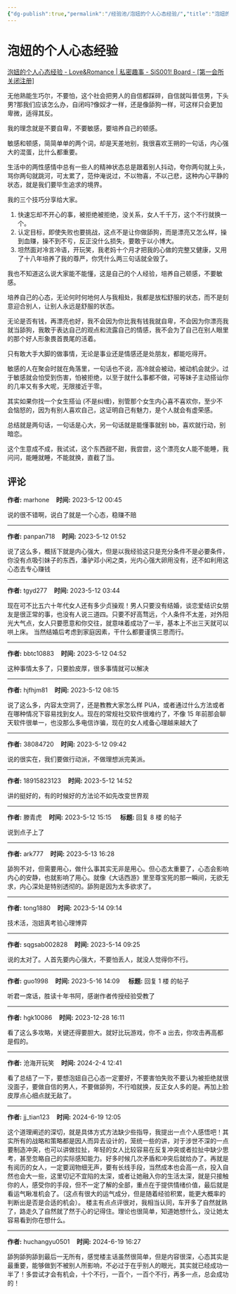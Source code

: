 ```yaml
---
{"dg-publish":true,"permalink":"/经验池/泡妞的个人心态经验/","title":"泡妞的个人心态经验","tags":["恋爱技巧","心态建设","男性自信"]}
---
```



# 泡妞的个人心态经验

[泡妞的个人心态经验 - Love&Romance | 私密趣事 - SiS001! Board - [第一会所 关闭注册]](https://sis001.com/forum/viewthread.php?tid=11636185&extra=)

无他熟能生巧尔，不要怕，这个社会把男人的自信都踩碎，自信就叫普信男，下头男?那我们应该怎么办，自闭吗?像奴才一样，还是像舔狗一样，可这样只会更加卑微，适得其反。

我的理念就是不要自卑，不要敏感，要培养自己的顿感。

敏感和顿感，简简单单的两个词，却是天差地别，我很喜欢王朔的一句话，内心强大的混蛋，比什么都重要。

生活中的两性感情中总有一些人的精神状态总是跟着别人抖动，夸你两句就上头，骂你两句就跳河，可太累了，范仲淹说过，不以物喜，不以己悲，这种内心平静的状态，就是我们要毕生追求的境界。

我的三个技巧分享给大家。

1. 快速忘却不开心的事，被拒绝被拒绝，没关系，女人千千万，这个不行就换一个。
2. 认定目标，即使失败也要挑战，这点不是让你做舔狗，而是漂亮又怎么样，操到血赚，操不到不亏，反正没什么损失，要敢于以小博大。
3. 坦然面对冷言冷语，开玩笑，我老妈十个月才把我的心做的完整又健康，又用了十八年培养了我的尊严，你凭什么两三句话就全毁了。

我也不知道这么说大家能不能懂，这是自己的个人经验，培养自己顿感，不要敏感。

培养自己的心态，无论何时何地何人与我相处，我都是放松舒服的状态，而不是刻意迎合别人，让别人永远是舒服的状态。

无论是否有钱，再漂亮也好，我不会因为你比我有钱我就自卑，不会因为你漂亮我就当舔狗，我敢于表达自己的观点和流露自己的情感，我不会为了自己在别人眼里的那个好人形象畏首畏尾的活着。

只有敢大手大脚的做事情，无论是事业还是情感还是处朋友，都能吃得开。

敏感的人在聚会时就在角落里，一句话也不说，高冷就会被动，被动机会就少。过于敏感就会怕受到伤害，怕被拒绝，以至于就什么事都不做，可等妹子主动搭讪你的几率又有多大呢，无限接近于零。

其实如果你找一个女生搭讪 (不是纠缠)，别管那个女生内心喜不喜欢你，至少不会恼怒的，因为有别人喜欢自己，这证明自己有魅力，是个人就会有虚荣感。

总结就是两句话，一句话是心大，另一句话就是能懂事就别 bb，喜欢就行动，别暗恋。

这个生意成不成，我试试，这个东西甜不甜，我尝尝，这个漂亮女人能不能睡，我问问，能睡就睡，不能就换，直截了当。

## 评论

**作者:** marhone    **时间:** 2023-5-12 00:45

说的很不错啊，说白了就是一个心态，稳赚不赔

---

**作者:** panpan718    **时间:** 2023-5-12 01:52

说了这么多，概括下就是内心强大，但是以我经验这只是充分条件不是必要条件，你没有点吸引妹子的东西，潘驴邓小闲之类，光内心强大卵用没有，还不如利用这心态去专心赚钱

---

**作者:** tgyd277    **时间:** 2023-5-12 03:44

现在可不比五六十年代女人还有多少贞操观！男人只要没有结婚，谈恋爱结识女朋友是很正常的事，也没有人说三道四。只要不好高骛远，个人条件不太差，对外阳光大气点，女人只要愿意和你交往，就意味着成功了一半，基本上不出三天就可以哄上床。
当然结婚后考虑到家庭因素，干什么都要谨慎三思而行。

---

**作者:** bbtc10883    **时间:** 2023-5-12 04:52

这种事情太多了，只要脸皮厚，很多事情就可以解决

---

**作者:** hjfhjm81    **时间:** 2023-5-12 08:15

说了这么多，内容太空洞了，还是教教大家怎么样 PUA，或者通过什么方法或者在哪种情况下容易找到女人。现在的常规社交软件很难约了，不像 15 年前那会聊天软件很单一，也没那么多电信诈骗，现在的女人戒备心理越来越大了

---

**作者:** 38084720    **时间:** 2023-5-12 09:42

说的很实在，我们要做行动派，不做理想派完美派。

---

**作者:** 18915823123    **时间:** 2023-5-12 14:52

讲的挺好的，有的时候好的方法论不如先改变世界观

---

**作者:** 滕青虎    **时间:** 2023-5-12 15:15     **标题:** 回复 8 楼 的帖子

说到点子上了

---

**作者:** ark777    **时间:** 2023-5-13 16:28

舔狗不对，但需要用心，做什么事其实无非是用心。但心态太重要了，心态会影响内心的安静，也就影响了用心。就像《大话西游》里至尊宝死的那一瞬间，无欲无求，内心深处是特别透彻的。舔狗是因为太多欲求了。

---

**作者:** tong1880    **时间:** 2023-5-14 09:14

技术活，泡妞真考验心理博弈

---

**作者:** sqgsab002828    **时间:** 2023-5-14 09:25

说的太对了。人首先要内心强大，不要怕丢人，就没人觉得你不行。

---

**作者:** guo1998    **时间:** 2023-5-16 14:09     **标题:** 回复 1 楼 的帖子

听君一席话，胜读十年书阿，感谢作者传授经验受教了

---

**作者:** hgk10086    **时间:** 2023-12-28 16:11

看了这么多攻略，关键还得要胆大。就好比玩游戏，你不 a 出去，你攻击再高都是假的。

---

**作者:** 沧海开玩笑    **时间:** 2024-2-4 12:41

看了总结了一下，要想泡妞自己心态一定要好，不要害怕失败不要认为被拒绝就很没面子，要做自信的男人，不要做舔狗，不行咱就换，反正女人多的是。再加上脸皮厚点心细点就无敌了。

---

**作者:** jj_tian123    **时间:** 2024-6-19 12:05

这个道理阐述的深切，就是具体方式方法缺少些指导，我提出一点个人感悟吧！其实所有的战略和策略都是因人而异去设计的，笼统一些的讲，对于涉世不深的一点要制造冲突，也可以讲做拉扯，年轻的女人比较容易在反复冲突或者拉扯中缺少思考，甚至忽略自己的实际感知能力。好多时候几次矛盾和冲突后就给办了。再就是有阅历的女人，一定要润物细无声，要有长线手段，当然成本也会高一点，投入自然也会大一些，这里切记不宜陷的太深，或者让她融入你的生活太深，就是只接触你的人，感受你的手段，但不一定了解的全部，重点在于提供情绪价值，最后就是看运气瞅准机会了。（这点有很大的运气成分，但是随着经验积累，能更大概率的判断出是否是合适的机会）。
楼主有点点评很对，我相当认同，车开多了自然就熟了，路走久了自然就了然于心的记得住。理论也很简单，知道她想什么，没让她太容易看到你在想什么。

---

**作者:** huchangyu0501    **时间:** 2024-6-19 16:27

舔狗舔狗舔到最后一无所有，感觉楼主话虽然很简单，但是内容很深，心态其实是最重要，能够做到不被别人所影响，不必过于在乎别人的眼光，其实就已经成功一半了！多尝试才会有机会，十个不行，一百个，一百个不行，再多一点，总会成功的！